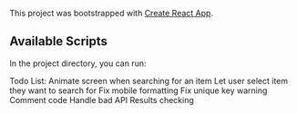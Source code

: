 This project was bootstrapped with [Create React App](https://github.com/facebook/create-react-app).

## Available Scripts

In the project directory, you can run:

Todo List:
	Animate screen when searching for an item
	Let user select item they want to search for
	Fix mobile formatting
	Fix unique key warning
	Comment code
	Handle bad API Results checking
